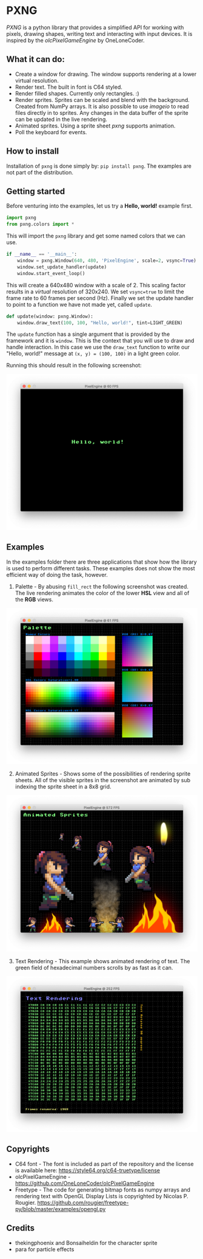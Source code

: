 # PXNG

*PXNG* is a python library that provides a simplified API for working with pixels, drawing shapes, writing text and interacting with input devices. It is inspired by the *olcPixelGameEngine* by OneLoneCoder.

## What it can do:
- Create a window for drawing. The window supports rendering at a lower virtual resolution. 
- Render text. The built in font is C64 styled.
- Render filled shapes. Currently only rectangles. :)
- Render sprites. Sprites can be scaled and blend with the background. Created from NumPy arrays. It is also possible to use *imageio* to read files directly in to sprites. Any changes in the data buffer of the sprite can be updated in the live rendering.
- Animated sprites. Using a sprite sheet *pxng* supports animation.
- Poll the keyboard for events.


## How to install
Installation of `pxng` is done simply by: `pip install pxng`. The examples are not part of the distribution. 


## Getting started

Before venturing into the examples, let us try a __Hello, world!__ example first.

```python
import pxng
from pxng.colors import *
``` 

This will import the `pxng` library and get some named colors that we can use. 

```python
if __name__ == '__main__':
    window = pxng.Window(640, 480, 'PixelEngine', scale=2, vsync=True)
    window.set_update_handler(update)
    window.start_event_loop()
```

This will create a 640x480 window with a scale of 2. This scaling factor results in a _virtual_ resolution of 320x240. We set `vsync=true` to limit the frame rate to 60 frames per second (Hz). Finally we set the update handler to point to a function we have not made yet, called `update`.

```python
def update(window: pxng.Window):
    window.draw_text(100, 100, "Hello, world!", tint=LIGHT_GREEN)
```

The `update` function has a single argument that is provided by the framework and it is `window`. This is the context that you will use to draw and handle interaction. In this case we use the `draw_text` function to write our "Hello, world!" message at `(x, y) = (100, 100)` in a light green color. 

Running this should result in the following screenshot:

![Screenshot of text_rendering.py](https://github.com/jepebe/pixelengine/blob/master/images/hello_world.png?raw=true)
 

## Examples
In the examples folder there are three applications that show how the library is used to perform different tasks. These examples does not show the most efficient way of doing the task, however.

1. Palette - By abusing `fill_rect` the following screenshot was created. The live rendering animates the color of the lower **HSL** view and all  of the **RGB** views.

![Screenshot of palette.py](https://github.com/jepebe/pixelengine/blob/master/images/palette.png?raw=true)

2. Animated Sprites - Shows some of the possibilities of rendering sprite sheets. All of the visible sprites in the screenshot are animated by  sub indexing the sprite sheet in a 8x8 grid.

![Screenshot of animated_sprites.py](https://github.com/jepebe/pixelengine/blob/master/images/animated_sprites.png?raw=true)

3. Text Rendering - This example shows animated rendering of text. The green field of hexadecimal numbers scrolls by as fast as it can.

![Screenshot of text_rendering.py](https://github.com/jepebe/pixelengine/blob/master/images/text_rendering.png?raw=true)



## Copyrights

- C64 font - The font is included as part of the repository and the license
  is available here: https://style64.org/c64-truetype/license
- olcPixelGameEngine - https://github.com/OneLoneCoder/olcPixelGameEngine
- Freetype - The code for generating bitmap fonts as numpy arrays and rendering text with OpenGL Display Lists is copyrighted by Nicolas P. Rougier. 
  https://github.com/rougier/freetype-py/blob/master/examples/opengl.py
  
## Credits

- thekingphoenix and Bonsaiheldin for the character sprite
- para for particle effects